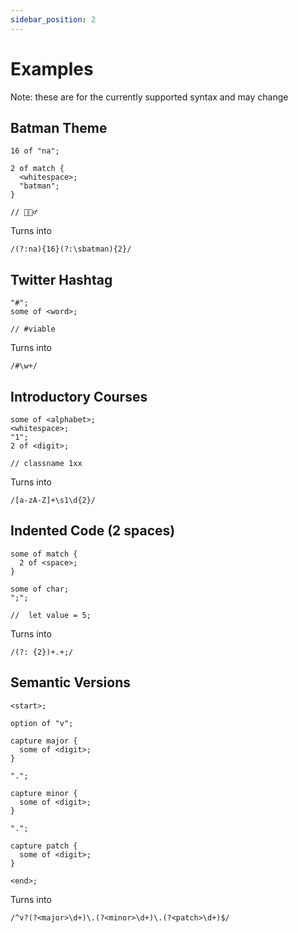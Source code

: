 ```yaml
---
sidebar_position: 2
---
```


# Examples

Note: these are for the currently supported syntax and may change

## Batman Theme

```
16 of "na";

2 of match {
  <whitespace>;
  "batman";
}

// 🦇🦸‍♂️
```

Turns into

```
/(?:na){16}(?:\sbatman){2}/
```

## Twitter Hashtag

```
"#";
some of <word>;

// #viable
```

Turns into

```
/#\w+/
```

## Introductory Courses

```
some of <alphabet>;
<whitespace>;
"1";
2 of <digit>;

// classname 1xx
```

Turns into

```
/[a-zA-Z]+\s1\d{2}/
```

## Indented Code (2 spaces)

```
some of match {
  2 of <space>;
}

some of char;
";";

//  let value = 5;
```

Turns into

```
/(?: {2})+.+;/
```

## Semantic Versions

```
<start>;

option of "v";

capture major {
  some of <digit>;
}

".";

capture minor {
  some of <digit>;
}

".";

capture patch {
  some of <digit>;
}

<end>;
```

Turns into

```
/^v?(?<major>\d+)\.(?<minor>\d+)\.(?<patch>\d+)$/
```
